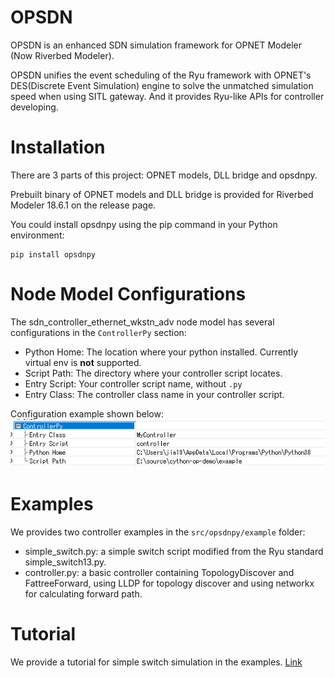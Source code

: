 # OPSDN
OPSDN is an enhanced SDN simulation framework for OPNET Modeler (Now Riverbed Modeler).

OPSDN unifies the event scheduling of the Ryu framework with OPNET's DES(Discrete Event Simulation) engine to solve the unmatched simulation speed when using SITL gateway. And it provides Ryu-like APIs for controller developing.

# Installation
There are 3 parts of this project: OPNET models, DLL bridge and opsdnpy.

Prebuilt binary of OPNET models and DLL bridge is provided for Riverbed Modeler 18.6.1 on the release page.

You could install opsdnpy using the pip command in your Python environment:
```
pip install opsdnpy
```

# Node Model Configurations

The sdn_controller_ethernet_wkstn_adv node model has several configurations in the `ControllerPy` section:
- Python Home: The location where your python installed. Currently virtual env is **not** supported.
- Script Path: The directory where your controller script locates.
- Entry Script: Your controller script name, without `.py`
- Entry Class: The controller class name in your controller script.

Configuration example shown below:
![node_model_configurations](./docs/images/node_model_configurations.png)

# Examples

We provides two controller examples in the `src/opsdnpy/example` folder:
- simple_switch.py: a simple switch script modified from the Ryu standard simple_switch13.py.
- controller.py: a basic controller containing TopologyDiscover and FattreeForward, using LLDP for topology discover and using networkx for calculating forward path.

# Tutorial

We provide a tutorial for simple switch simulation in the examples. [Link](./docs/tutorial.md)
